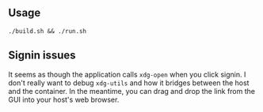 ## Usage
```
./build.sh && ./run.sh
```

## Signin issues
It seems as though the application calls `xdg-open` when you click signin. I don't really want to debug `xdg-utils` and how it bridges between the host and the container. In the meantime, you can drag and drop the link from the GUI into your host's web browser.

